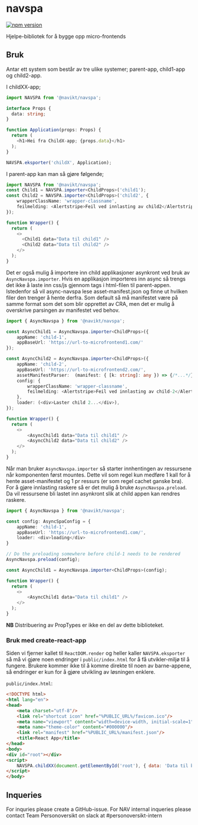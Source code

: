 # navspa

[![npm version](https://badge.fury.io/js/%40navikt%2Fnavspa.svg)](https://www.npmjs.com/package/@navikt/navspa)

Hjelpe-bibliotek for å bygge opp micro-frontends

## Bruk
Antar ett system som består av tre ulike systemer; parent-app, child1-app og child2-app.
   
I childXX-app;
```typescript jsx
import NAVSPA from '@navikt/navspa';

interface Props {
  data: string;
}

function Application(props: Props) {
  return (
    <h1>Hei fra ChildX-app; {props.data}</h1>
  );
}

NAVSPA.eksporter('childX', Application);
```

I parent-app kan man så gjøre følgende;
```typescript jsx
import NAVSPA from '@navikt/navspa';
const Child1 = NAVSPA.importer<ChildProps>('child1');
const Child2 = NAVSPA.importer<ChildProps>('child2', {
    wrapperClassName: 'wrapper-classname',
    feilmelding: <Alertstripe>Feil ved innlasting av child2</Alertstripe>
});

function Wrapper() {
  return (
    <>
      <Child1 data="Data til child1" />
      <Child2 data="Data til child2" />
    </>
  );
}
```

Det er også mulig å importere inn child applikasjoner asynkront ved bruk av `AsyncNavspa.importer`.
Hvis en applikasjon importeres inn async så trengs det ikke å laste inn css/js gjennom tags i html-filen til parent-appen.
Istedenfor så vil async-navspa lese asset-manifest.json og finne ut hvilken filer den trenger å hente derfra.
Som default så må manifestet være på samme format som det som blir opprettet av CRA, men det er mulig å overskrive parsingen av manifestet ved behov.
```typescript jsx
import { AsyncNavspa } from '@navikt/navspa';

const AsyncChild1 = AsyncNavspa.importer<ChildProps>({
    appName: 'child-1',
    appBaseUrl: 'https://url-to-microfrontend1.com/'
});

const AsyncChild2 = AsyncNavspa.importer<ChildProps>({
    appName: 'child-2',
    appBaseUrl: 'https://url-to-microfrontend2.com/',
    assetManifestParser:  (manifest: { [k: string]: any }) => {/*...*/},
    config: {
        wrapperClassName: 'wrapper-classname',
        feilmelding: <Alertstripe>Feil ved innlasting av child-2</Alertstripe>
    },
    loader: (<div>Laster child 2...</div>),
});

function Wrapper() {
  return (
    <>
        <AsyncChild1 data="Data til child1" />
        <AsyncChild2 data="Data til child2" />
    </>
  );
}
```

Når man bruker `AsyncNavspa.importer` så starter innhentingen av ressursene når komponenten først mountes. 
Dette vil som regel kun medføre 1 kall for å hente asset-manifestet og 1 pr ressurs (er som regel cachet ganske bra).
For å gjøre innlasting raskere så er det mulig å bruke `AsyncNavspa.preload`. 
Da vil ressursene bli lastet inn asynkront slik at child appen kan rendres raskere.

```typescript jsx
import { AsyncNavspa } from '@navikt/navspa';

const config: AsyncSpaConfig = {
    appName: 'child-1',
    appBaseUrl: 'https://url-to-microfrontend1.com/',
    loader: <div>loading</div>
}

// Do the preloading somewhere before child-1 needs to be rendered
AsyncNavspa.preload(config);

const AsyncChild1 = AsyncNavspa.importer<ChildProps>(config);

function Wrapper() {
  return (
    <>
        <AsyncChild1 data="Data til child1" />
    </>
  );
}
```

**NB** Distribuering av PropTypes er ikke en del av dette biblioteket. 


### Bruk med create-react-app
Siden vi fjerner kallet til `ReactDOM.render` og heller kaller `NAVSPA.eksporter` så må vi gjøre noen endringer i `public/index.html`
for å få utvikler-miljø til å fungere. Brukere kommer ikke til å komme direkte til noen av barne-appene, så endringer er kun for å 
gjøre utvikling av løsningen enklere.

`public/index.html`:
```html
<!DOCTYPE html>
<html lang="en">
<head>
    <meta charset="utf-8"/>
    <link rel="shortcut icon" href="%PUBLIC_URL%/favicon.ico"/>
    <meta name="viewport" content="width=device-width, initial-scale=1"/>
    <meta name="theme-color" content="#000000"/>
    <link rel="manifest" href="%PUBLIC_URL%/manifest.json"/>
    <title>React App</title>
</head>
<body>
<div id="root"></div>
<script>
    NAVSPA.childXX(document.getElementById('root'), { data: 'Data til bruk under utvikling' });
</script>
</body>
```

## Inqueries
For inquries please create a GitHub-issue. For NAV internal inqueries please contact Team Personoversikt on slack at #personoversikt-intern
